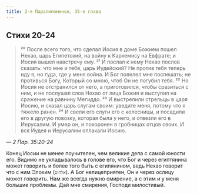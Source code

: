 ```yaml
---
title: 2-я Паралипоменон, 35-я глава
---
```


## Cтихи 20-24

> ²⁰ После всего того, что сделал Иосия в доме Божием пошел Нехао, царь Египетский, на войну к Кархемису на Евфрате;
> и Иосия вышел навстречу ему.
> ²¹ И послал к нему Нехао послов сказать: что мне и тебе, царь Иудейский? Не против тебя теперь иду я, но туда,
> где у меня война. И Бог повелел мне поспешать; не противься Богу, Который со мною, чтоб Он не погубил тебя.
> ²² Но Иосия не отстранился от него, а приготовился, чтобы сразиться с ним, и не послушал слов Нехао от лица Божия
> и выступил на сражение на равнину Мегиддо.
> ²³ И выстрелили стрельцы в царя Иосию, и сказал царь слугам своим: уведите меня, потому что я тяжело ранен.
> ²⁴ И свели его слуги его с колесницы, и посадили его в другую повозку, которая была у него, и отвезли его в Иерусалим.
> И умер он, и похоронен в гробницах отцов своих. И вся Иудея и Иерусалим оплакали Иосию.

— <cite>2 Пар. 35:20-24</cite>

Конец Иосии не менее поучителен, чем великие дела с самой юности его. Видимо не укладывалось в голове его, что Бог и через египтянина
может говорить и более того быть с египянином, ведь Нехао говорит что с ним Элохим&nbsp;(`אלהים`). А Бог нелицеприятен, Он и через ослицу может говорить. Нам же всегда нужно смирение, а с этим и у меня большие проблемы.
Дай мне смирения, Господи милостивый.
